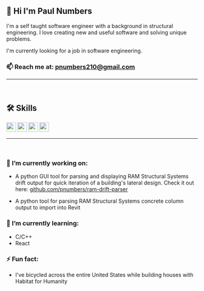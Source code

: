 ## 👋 Hi I'm Paul Numbers 

I'm a self taught software engineer with a background in structural engineering. I love creating new and useful software and solving unique problems.

I'm currently looking for a job in software engineering.

### 📫 Reach me at: pnumbers210@gmail.com

<!-- 
<div style="text-align:center">
    <img align="center" src="assests/crane_building_computer_2.png" />
</div> -->
---

<br>

## 🛠 Skills
<span>
    <img height="25" src="https://img.shields.io/badge/-Python-3776AB?logo=python&logoColor=yellow"/>
    <img height="25" src="https://img.shields.io/badge/-JavaScript-F7DF1E?logo=javascript&logoColor=black"/>
    <img height="25" src="https://img.shields.io/badge/-MongoDB-darkgreen?logo=mongodb&logoColor"/>
    <img height="25" src="https://img.shields.io/badge/-Express-000000?logo=express&logoColor"/>
</span>

---

<br>

### 🔭 I’m currently working on:
- A python GUI tool for parsing and displaying RAM Structural Systems drift output for quick iteration of a building's lateral design. Check it out here:  [github.com/pnumbers/ram-drift-parser](https://github.com/pnumbers/ram-drift-parser)

- A python tool for parsing RAM Structural Systems concrete column output to import into Revit

### 🌱 I’m currently learning: 
- C/C++
- React

### ⚡ Fun fact:
- I've bicycled across the entire United States while building houses with Habitat for Humanity
<!-- - 😄 Pronouns: ... -->
<!-- - 💬 Ask me about ... -->
<!-- - 👯 I’m looking to collaborate on ... -->
<!-- - 🤔 I’m looking for help with ... -->
